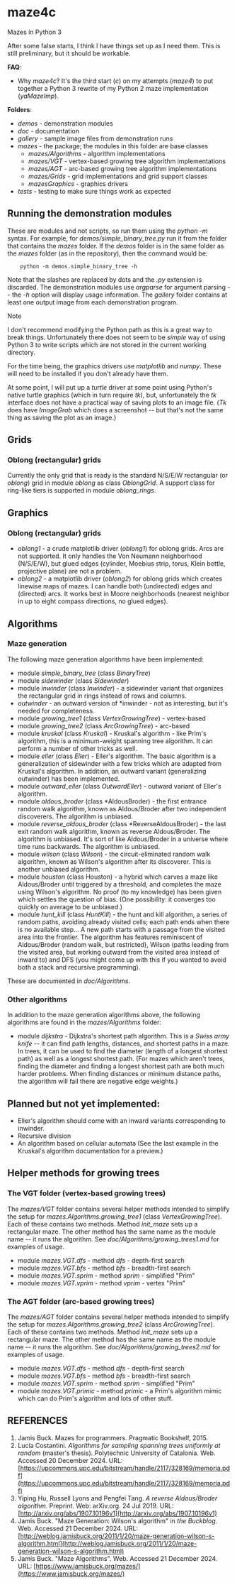 # maze4c
Mazes in Python 3

After some false starts, I think I have things set up as I need them.  This is still preliminary, but it should be workable.

**FAQ**:

*  Why *maze4c*? It's the third start (*c*) on my attempts (*maze4*) to put together a Python 3 rewrite of my Python 2 maze implementation (*yaMazeImp*).

**Folders**:

*  *demos* - demonstration modules
*  *doc* - documentation
*  *gallery* - sample image files from demonstration runs
*  *mazes* - the package; the modules in this folder are base classes
    +  *mazes/Algorithms* - algorithm implementations
    +  *mazes/VGT* - vertex-based growing tree algorithm implementations
    +  *mazes/AGT* - arc-based growing tree algorithm implementations
    +  *mazes/Grids* - grid implementations and grid support classes
    +  *mazesGraphics* - graphics drivers
*  *tests* - testing to make sure things work as expected

## Running the demonstration modules

These are modules and not scripts, so run them using the *python -m* syntax.
For example, for *demos/simple\_binary\_tree.py* run it from the folder that contains the *mazes* folder.  If the *demos* folder is in the same folder as the *mazes* folder (as in the repository), then the command would be:

```
    python -m demos.simple_binary_tree -h
```
Note that the slashes are replaced by dots and the *.py* extension is discarded.  The demonstration modules use *argparse* for argument parsing -- the *-h* option will display usage information.  The *gallery* folder contains at least one output image from each demonstration program.

> [!NOTE]  
> I don't recommend modifying the Python path as this is a great way to break things.  Unfortunately there does not seem to be *simple* way of using Python 3 to write scripts which are not stored in the current working directory.

For the time being, the graphics drivers use *matplotlib* and *numpy*.  These will need to be installed if you don't already have them.

At some point, I will put up a *turtle* driver at some point using Python's native turtle graphics (which in turn require *tk*), but, unfortunately the *tk* interface does not have a practical way of saving plots to an image file.  (*Tk* does have *ImageGrab* which does a screenshot -- but that's not the same thing as saving the plot as an image.)

## Grids

### Oblong (rectangular) grids

Currently the only grid that is ready is the standard N/S/E/W rectangular (or *oblong*) grid in module *oblong* as class *OblongGrid*.  A support class for ring-like tiers is supported in module *oblong\_rings*.

## Graphics

### Oblong (rectangular) grids

* *oblong1* - a crude matplotlib driver (*oblong1*) for oblong grids.  Arcs are not supported.  It only handles the Von Neumann neighborhood (N/S/E/W), but glued edges (cylinder, Moebius strip, torus, Klein bottle, projective plane) are not a problem.
* *oblong2* - a matplotlib driver (*oblong2*) for oblong grids which creates linewise maps of mazes.  I can handle both (undirected) edges and (directed) arcs.  It works best in Moore neighborhoods (nearest neighbor in up to eight compass directions, no glued edges).

## Algorithms

### Maze generation

The following maze generation algorithms have been implemented:

* module *simple\_binary\_tree* (class *BinaryTree*)
* module *sidewinder* (class *Sidewinder*)
* module *inwinder* (class *Inwinder*) - a sidewinder variant that organizes the rectangular grid in rings instead of rows and columns.
* *outwinder* - an outward version of *inwinder - not as interesting, but it's needed for completeness.
* module *growing\_tree1* (class *VertexGrowingTree*) - vertex-based
* module *growing\_tree2* (class *ArcGrowingTree*) - arc-based
* module *kruskal* (class *Kruskal*) - Kruskal's algorithm - like Prim's algorithm, this is a minimum-weight spanning tree algorithm.  It can perform a number of other tricks as well.
* module *eller* (class *Eller*) - Eller's algorithm.  The basic algorithm is a generalization of sidewinder with a few tricks which are adapted from Kruskal's algorithm.  In addition, an outward variant (generalizing outwinder) has been implemented.
* module *outward\_eller* (class *OutwardEller*) - outward variant of Eller's algorithm.
*  module *aldous\_broder* (class *AldousBroder) - the first entrance random walk algorithm, known as Aldous/Broder after two independent discoverers. The algorithm is unbiased.
*  module *reverse\_aldous\_broder* (class *ReverseAldousBroder) - the last exit random walk algorithm, known as reverse Aldous/Broder. The algorithm is unbiased.  It's sort of like Aldous/Broder in a universe where time runs backwards.  The algorithm is unbiased.
*  module *wilson* (class *Wilson*) - the circuit-eliminated random walk algorithm, known as Wilson's algorithm after its discoverer.  This is another unbiased algorithm.
*  module *houston* (class Houston) - a hybrid which carves a maze like Aldous/Broder until triggered by a threshold, and completes the maze using Wilson's algorithm.  No proof (to my knowledge) has been given which settles the question of bias.  (One possibility: it converges too quickly on average to be unbiased.)
* module *hunt\_kill* (class *HuntKill*) - the hunt and kill algorithm, a series of random paths, avoiding already visited cells; each path ends when there is no available step... A new path starts with a passage from the visited area into the frontier.  The algorithm has features reminiscent of Aldous/Broder (random walk, but restricted), Wilson (paths leading from the visited area, but working outward from the visited area instead of inward to) and DFS (you might come up with this if you wanted to avoid both a stack and recursive programming).

These are documented in *doc/Algorithms*.

### Other algorithms

In addition to the maze generation algorithms above, the following algorithms are found in the *mazes/Algorithms* folder:

* module *dijkstra* - Dijkstra's shortest path algorithm.  This is a *Swiss army knife* -- it can find path lengths, distances, and shortest paths in a maze.  In trees, it can be used to find the diameter (length of a longest shortest path) as well as a longest shortest path. (For mazes which aren't trees, finding the diameter and finding a longest shortest path are both much harder problems. When finding distances or minimum distance paths, the algorithm will fail there are negative edge weights.)

## Planned but not yet implemented:

* Eller's algorithm should come with an inward variants corresponding to inwinder.
* Recursive division
* An algorithm based on cellular automata (See the last example in the Kruskal's algorithm documentation for a preview.)

## Helper methods for growing trees

### The VGT folder (vertex-based growing trees)

The *mazes/VGT* folder contains several helper methods intended to simplify the setup for *mazes.Algorithms.growing\_tree1* (class *VertexGrowingTree*).  Each of these contains two methods.  Method *init\_maze* sets up a rectangular maze.  The other method has the same name as the module name -- it runs the algorithm.  See *doc/Algorithms/growing\_trees1.md* for examples of usage.

* module *mazes.VGT.dfs* - method *dfs* - depth-first search
* module *mazes.VGT.bfs* - method *bfs* - breadth-first search
* module *mazes.VGT.sprim* - method *sprim* - simplified "Prim"
* module *mazes.VGT.vprim* - method *vprim* - vertex "Prim"

### The AGT folder (arc-based growing trees)

The *mazes/AGT* folder contains several helper methods intended to simplify the setup for *mazes.Algorithms.growing\_tree2* (class *ArcGrowingTree*).  Each of these contains two methods.  Method *init\_maze* sets up a rectangular maze.  The other method has the same name as the module name -- it runs the algorithm.  See *doc/Algorithms/growing\_trees2.md* for examples of usage.

* module *mazes.VGT.dfs* - method *dfs* - depth-first search
* module *mazes.VGT.bfs* - method *bfs* - breadth-first search
* module *mazes.VGT.sprim* - method *sprim* - simplified "Prim"
* module *mazes.VGT.primic* - method *primic* - a Prim's algorithm mimic which can do Prim's algorithm and lots of other stuff.

## REFERENCES

1. Jamis Buck. Mazes for programmers.  Pragmatic Bookshelf, 2015.
2. Lucia Costantini.  *Algorithms for sampling spanning trees uniformly at random* (master's thesis).  Polytechnic University of Catalonia.  Web. Accessed 20 December 2024.
URL: [https://upcommons.upc.edu/bitstream/handle/2117/328169/memoria.pdf](https://upcommons.upc.edu/bitstream/handle/2117/328169/memoria.pdf)
3. Yiping Hu, Russell Lyons and Pengfei Tang.  *A reverse Aldous/Broder
        algorithm.*  Preprint.  Web: arXiv.org.  24 Jul 2019.
URL:[http://arxiv.org/abs/1907.10196v1](http://arxiv.org/abs/1907.10196v1)
4. Jamis Buck. "Maze Generation: Wilson's algorithm" in *the Buckblog*.  Web. Accessed 21 December 2024.
URL: [http://weblog.jamisbuck.org/2011/1/20/maze-generation-wilson-s-algorithm.html](http://weblog.jamisbuck.org/2011/1/20/maze-generation-wilson-s-algorithm.html) 
5. Jamis Buck.  "Maze Algorithms".  Web.  Accessed 21 December 2024.
URL: [https://www.jamisbuck.org/mazes/](https://www.jamisbuck.org/mazes/)
